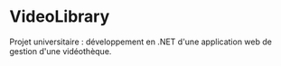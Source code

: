 # VideoLibrary
Projet universitaire : développement en .NET d'une application web de gestion d'une vidéothèque.
